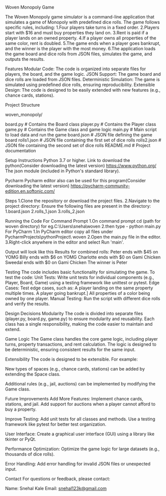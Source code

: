 
Woven Monopoly Game

The Woven Monopoly game simulator is a command-line application that simulates a game of Monopoly with predefined dice rolls. 
The game follows specific rules, including:
1.Four players take turns in a fixed order.
2.Players start with $16 and must buy properties they land on.
3.Rent is paid if a player lands on an owned property.
4.If a player owns all properties of the same color, rent is doubled.
5.The game ends when a player goes bankrupt, and the winner is the player with the most money.
6.The application loads the game board and dice rolls from JSON files, simulates the game, and outputs the results.

Features
Modular Code: The code is organized into separate files for players, the board, and the game logic.
JSON Support: The game board and dice rolls are loaded from JSON files.
Deterministic Simulation: The game is simulated using predefined dice rolls, ensuring reproducibility.
Extensible Design: The code is designed to be easily extended with new features (e.g., chance cards, stations).

Project Structure

woven_monopoly/

 board.py            # Contains the Board class
 player.py           # Contains the Player class
 game.py             # Contains the Game class and game logic 
 main.py             # Main script to load data and run the game
 board.json          # JSON file defining the game board
 rolls1.json         # JSON file containing the first set of dice rolls
 rolls2.json         # JSON file containing the second set of dice rolls
 README.md           # Project documentation
 
Setup Instructions
Python 3.7 or higher.
Link to download the python(Consider downloading the latest version)
https://www.python.org/
The json module (included in Python's standard library).

Pycharm
Pycharm editor also can be used for this program(Consider downloading the latest version)
https://pycharm-community-edition.en.softonic.com/

Steps
 1.Clone the repository or download the project files.
 2.Navigate to the project directory:
Ensure the following files are present in the directory:
    1.board.json 
    2.rolls_1.json
    3.rolls_2.json

Running the Code
   For Command Prompt
        1.On command prompt cd (path for woven directory) for eg.C:\Users\sneha\woven
        2.then type - python main.py
    For PyCharm
        1.In PyCharm editor copy all files under PycharmProjects\pythonProject\ woven
        2.Open the main.py file in the editor.
        3.Right-click anywhere in the editor and select Run 'main'.

Output will look like this
Results for combined rolls:
Peter ends with $45 on YOMG
Billy ends with $6 on YOMG
Charlotte ends with $0 on Gami Chicken
Sweedal ends with $0 on Gami Chicken
The winner is Peter

Testing
The code includes basic functionality for simulating the game. To test the code:
Unit Tests: Write unit tests for individual components (e.g., Player, Board, Game) using a testing framework like unittest or pytest.
Edge Cases: Test edge cases, such as:
A player landing on the same property multiple times.
A player going bankrupt.]
All properties of a color being owned by one player.
Manual Testing: Run the script with different dice rolls and verify the results.

Design Decisions
Modularity
The code is divided into separate files (player.py, board.py, game.py) to ensure modularity and reusability. Each class has a single responsibility, making the code easier to maintain and extend.

Game Logic
The Game class handles the core game logic, including player turns, property transactions, and rent calculation. The logic is designed to be deterministic, ensuring consistent results for the same input.

Extensibility
The code is designed to be extensible. For example:

New types of spaces (e.g., chance cards, stations) can be added by extending the Space class.

Additional rules (e.g., jail, auctions) can be implemented by modifying the Game class.

Future Improvements
Add More Features:
    Implement chance cards, stations, and jail.
    Add support for auctions when a player cannot afford to buy a property.

Improve Testing:
    Add unit tests for all classes and methods.
    Use a testing framework like pytest for better test organization.

User Interface:
    Create a graphical user interface (GUI) using a library like tkinter or PyQt.

Performance Optimization:
    Optimize the game logic for large datasets (e.g., thousands of dice rolls).

Error Handling:
    Add error handling for invalid JSON files or unexpected input.



Contact
For questions or feedback, please contact:

Name: Snehal Kale
Email: snehal123k@gmail.com
